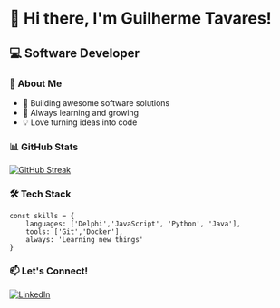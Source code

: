 # 👋 Hi there, I'm Guilherme Tavares!

## 💻 Software Developer 

### 🚀 About Me
- 🔭 Building awesome software solutions
- 🌱 Always learning and growing
- 💡 Love turning ideas into code

### 📊 GitHub Stats
[![GitHub Streak](https://streak-stats.demolab.com/?user=GuilhermeTavares13&theme=dark)](https://git.io/streak-stats)

### 🛠️ Tech Stack
```
const skills = {
    languages: ['Delphi','JavaScript', 'Python', 'Java'],
    tools: ['Git','Docker'],
    always: 'Learning new things'
}
```

### 📫 Let's Connect!
[![LinkedIn](https://img.shields.io/badge/LinkedIn-0077B5?style=for-the-badge&logo=linkedin&logoColor=white)](https://www.linkedin.com/in/guilherme-tavares13/)
